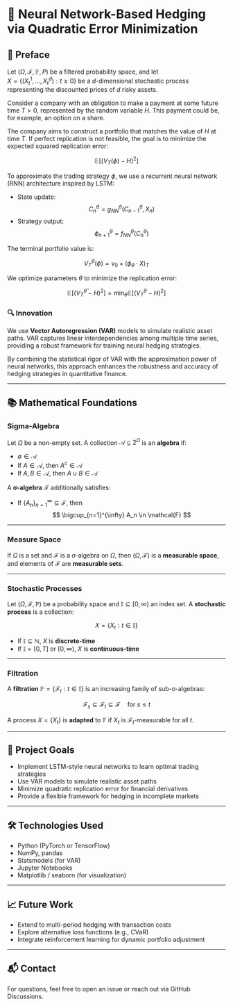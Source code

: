 # 🧠 Neural Network-Based Hedging via Quadratic Error Minimization

## 📘 Preface

Let $(\Omega, \mathcal{F}, \mathbb{F}, P)$ be a filtered probability space, and let  
$X = \{(X_t^1, \ldots, X_t^d) : t \geq 0\}$ be a $d$-dimensional stochastic process representing the discounted prices of $d$ risky assets.

Consider a company with an obligation to make a payment at some future time $T > 0$, represented by the random variable $H$. This payment could be, for example, an option on a share.

The company aims to construct a portfolio that matches the value of $H$ at time $T$. If perfect replication is not feasible, the goal is to minimize the expected squared replication error:

$$
\mathbb{E}[(V_T(\phi) - H)^2]
$$

To approximate the trading strategy $\phi$, we use a recurrent neural network (RNN) architecture inspired by LSTM:

- State update:  
  $$
  C_n^\theta = g_{NN}^\theta(C_{n-1}^\theta, X_n)
  $$
- Strategy output:  
  $$
  \phi_{n+1}^\theta = f_{NN}^\theta(C_n^\theta)
  $$

The terminal portfolio value is:

$$
V_T^\theta(\phi) = v_0 + (\phi_\theta \cdot X)_T
$$

We optimize parameters $\theta$ to minimize the replication error:

$$
\mathbb{E}[(V_T^{\hat{\theta}} - H)^2] = \min_\theta \mathbb{E}[(V_T^\theta - H)^2]
$$

### 🔍 Innovation

We use **Vector Autoregression (VAR)** models to simulate realistic asset paths. VAR captures linear interdependencies among multiple time series, providing a robust framework for training neural hedging strategies.

By combining the statistical rigor of VAR with the approximation power of neural networks, this approach enhances the robustness and accuracy of hedging strategies in quantitative finance.

---

## 📚 Mathematical Foundations

### Sigma-Algebra

Let $\Omega$ be a non-empty set. A collection $\mathcal{A} \subseteq 2^\Omega$ is an **algebra** if:

- $\emptyset \in \mathcal{A}$
- If $A \in \mathcal{A}$, then $A^c \in \mathcal{A}$
- If $A, B \in \mathcal{A}$, then $A \cup B \in \mathcal{A}$

A **σ-algebra** $\mathcal{F}$ additionally satisfies:

- If $\{A_n\}_{n=1}^\infty \subseteq \mathcal{F}$, then  
  $$
  \bigcup_{n=1}^{\infty} A_n \in \mathcal{F}
  $$

---

### Measure Space

If $\Omega$ is a set and $\mathcal{F}$ is a σ-algebra on $\Omega$, then $(\Omega, \mathcal{F})$ is a **measurable space**, and elements of $\mathcal{F}$ are **measurable sets**.

---

### Stochastic Processes

Let $(\Omega, \mathcal{F}, \mathbb{P})$ be a probability space and $\mathbb{I} \subseteq [0, \infty)$ an index set. A **stochastic process** is a collection:

$$
X = \{X_t : t \in \mathbb{I}\}
$$

- If $\mathbb{I} \subseteq \mathbb{N}$, $X$ is **discrete-time**  
- If $\mathbb{I} = [0, T]$ or $[0, \infty)$, $X$ is **continuous-time**

---

### Filtration

A **filtration** $\mathbb{F} = \{\mathcal{F}_t : t \in \mathbb{I}\}$ is an increasing family of sub-σ-algebras:

$$
\mathcal{F}_s \subseteq \mathcal{F}_t \subseteq \mathcal{F} \quad \text{for } s \leq t
$$

A process $X = \{X_t\}$ is **adapted** to $\mathbb{F}$ if $X_t$ is $\mathcal{F}_t$-measurable for all $t$.

---

## 🚀 Project Goals

- Implement LSTM-style neural networks to learn optimal trading strategies
- Use VAR models to simulate realistic asset paths
- Minimize quadratic replication error for financial derivatives
- Provide a flexible framework for hedging in incomplete markets

---

## 🛠️ Technologies Used

- Python (PyTorch or TensorFlow)
- NumPy, pandas
- Statsmodels (for VAR)
- Jupyter Notebooks
- Matplotlib / seaborn (for visualization)

---

## 📈 Future Work

- Extend to multi-period hedging with transaction costs
- Explore alternative loss functions (e.g., CVaR)
- Integrate reinforcement learning for dynamic portfolio adjustment

---

## 📬 Contact

For questions, feel free to open an issue or reach out via GitHub Discussions.

